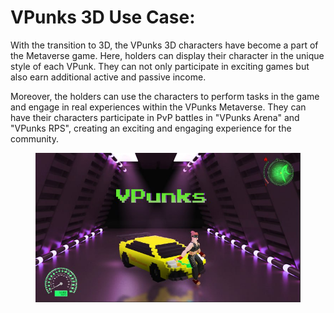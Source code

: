 # VPunks 3D Use Case:

With the transition to 3D, the VPunks 3D characters have become a part of the Metaverse game. Here, holders can display their character in the unique style of each VPunk. They can not only participate in exciting games but also earn additional active and passive income.

Moreover, the holders can use the characters to perform tasks in the game and engage in real experiences within the VPunks Metaverse. They can have their characters participate in PvP battles in "VPunks Arena" and "VPunks RPS", creating an exciting and engaging experience for the community.

<figure><img src="../../.gitbook/assets/image (13).png" alt=""><figcaption></figcaption></figure>

